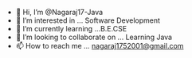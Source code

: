 - 👋 Hi, I’m @Nagaraj17-Java
- 👀 I’m interested in ... Software Development
- 🌱 I’m currently learning ...B.E.CSE
- 💞️ I’m looking to collaborate on ... Learning Java
- 📫 How to reach me ... nagaraj1752001@gmail.com

<!---
Nagaraj17-Java/Nagaraj17-Java is a ✨ special ✨ repository because its `README.md` (this file) appears on your GitHub profile.
You can click the Preview link to take a look at your changes.
--->
